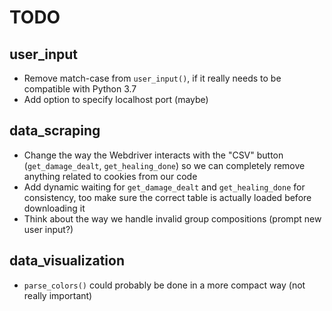 # TODO

## user_input

* Remove match-case from `user_input()`, if it really needs to be compatible with Python 3.7
* Add option to specify localhost port (maybe)

## data_scraping

* Change the way the Webdriver interacts with the "CSV" button (`get_damage_dealt`, `get_healing_done`) so we can completely remove anything related to cookies from our code
* Add dynamic waiting for `get_damage_dealt` and `get_healing_done` for consistency, too make sure the correct table is actually loaded before downloading it
* Think about the way we handle invalid group compositions (prompt new user input?)

## data_visualization

* `parse_colors()` could probably be done in a more compact way (not really important)
